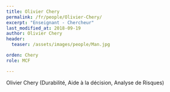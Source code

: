 ```yaml
---
title: Olivier Chery
permalink: /fr/people/Olivier-Chery/
excerpt: "Enseignant - Chercheur"
last_modified_at: 2018-09-19
author: Olivier Chery
header:
  teaser: /assets/images/people/Man.jpg

orden: Chery
role: MCF

---
```


Olivier Chery
(Durabilité, Aide à la décision, Analyse de Risques)